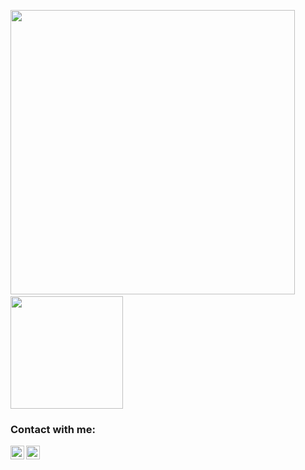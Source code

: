 <img src="https://github-readme-stats.vercel.app/api?username=deryatas&show_icons=true&theme=radical" width="455">&nbsp;&nbsp;&nbsp;<img src="https://github-readme-stats.vercel.app/api/top-langs/?username=deryatas&layout=compact&show_icons=true&theme=radical" height="180">

### Contact with me:


[<img align="left" alt="LinkedIn" width="22px" src="https://www.iconfinder.com/icons/5296501/download/svg/512" />][linkedin]
[<img align="left" alt="Email" width="22px" src="https://www.iconfinder.com/icons/4202011/download/svg/512" />][email]

[linkedin]: https://www.linkedin.com/in/derya-ta%C5%9F-1092a820a/
[email]: mailto:dderya.ttas.17@hotmail.com

